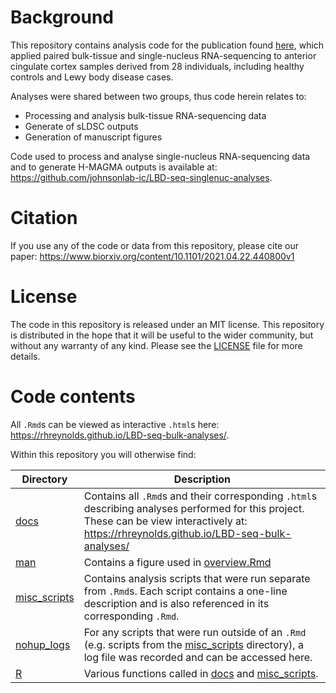 
<!-- README.md is generated from README.Rmd. Please edit that file -->
# Background

This repository contains analysis code for the publication found [here](https://www.biorxiv.org/content/10.1101/2021.04.22.440800v1), which applied paired bulk-tissue and single-nucleus RNA-sequencing to anterior cingulate cortex samples derived from 28 individuals, including healthy controls and Lewy body disease cases.

Analyses were shared between two groups, thus code herein relates to:

-   Processing and analysis bulk-tissue RNA-sequencing data
-   Generate of sLDSC outputs
-   Generation of manuscript figures

Code used to process and analyse single-nucleus RNA-sequencing data and to generate H-MAGMA outputs is available at: <https://github.com/johnsonlab-ic/LBD-seq-singlenuc-analyses>.

# Citation

If you use any of the code or data from this repository, please cite our paper: <https://www.biorxiv.org/content/10.1101/2021.04.22.440800v1>

# License

The code in this repository is released under an MIT license. This repository is distributed in the hope that it will be useful to the wider community, but without any warranty of any kind. Please see the [LICENSE](LICENSE) file for more details.

# Code contents

All `.Rmd`s can be viewed as interactive `.html`s here: <https://rhreynolds.github.io/LBD-seq-bulk-analyses/>.

Within this repository you will otherwise find:

<table>
<colgroup>
<col width="11%" />
<col width="88%" />
</colgroup>
<thead>
<tr class="header">
<th>Directory</th>
<th>Description</th>
</tr>
</thead>
<tbody>
<tr class="odd">
<td><a href="docs" class="uri">docs</a></td>
<td>Contains all <code>.Rmd</code>s and their corresponding <code>.html</code>s describing analyses performed for this project. These can be view interactively at: <a href="https://rhreynolds.github.io/LBD-seq-bulk-analyses/" class="uri">https://rhreynolds.github.io/LBD-seq-bulk-analyses/</a></td>
</tr>
<tr class="even">
<td><a href="man" class="uri">man</a></td>
<td>Contains a figure used in <a href="docs/overviews/RNAseq_workflow_tissue.Rmd">overview.Rmd</a></td>
</tr>
<tr class="odd">
<td><a href="misc_scripts" class="uri">misc_scripts</a></td>
<td>Contains analysis scripts that were run separate from <code>.Rmd</code>s. Each script contains a one-line description and is also referenced in its corresponding <code>.Rmd</code>.</td>
</tr>
<tr class="even">
<td><a href="nohup_logs" class="uri">nohup_logs</a></td>
<td>For any scripts that were run outside of an <code>.Rmd</code> (e.g. scripts from the <a href="misc_scripts" class="uri">misc_scripts</a> directory), a log file was recorded and can be accessed here.</td>
</tr>
<tr class="odd">
<td><a href="R" class="uri">R</a></td>
<td>Various functions called in <a href="docs" class="uri">docs</a> and <a href="misc_scripts" class="uri">misc_scripts</a>.</td>
</tr>
</tbody>
</table>
